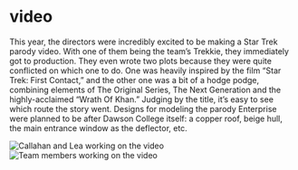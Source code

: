 # video
This year, the directors were incredibly excited to be making a Star Trek parody video. With one of them being the team’s Trekkie, they immediately got to production. They even wrote two plots because they were quite conflicted on which one to do. One was heavily inspired by the film “Star Trek: First Contact,” and the other one was a bit of a hodge podge, combining elements of The Original Series, The Next Generation and the highly-acclaimed “Wrath Of Khan.” Judging by the title, it’s easy to see which route the story went. Designs for modeling the parody Enterprise were planned to be after Dawson College itself: a copper roof, beige hull, the main entrance window as the deflector, etc.

![Callahan and Lea working on the video](/images/videoImage1.png)
![Team members working on the video](/images/videoImage2.png)
